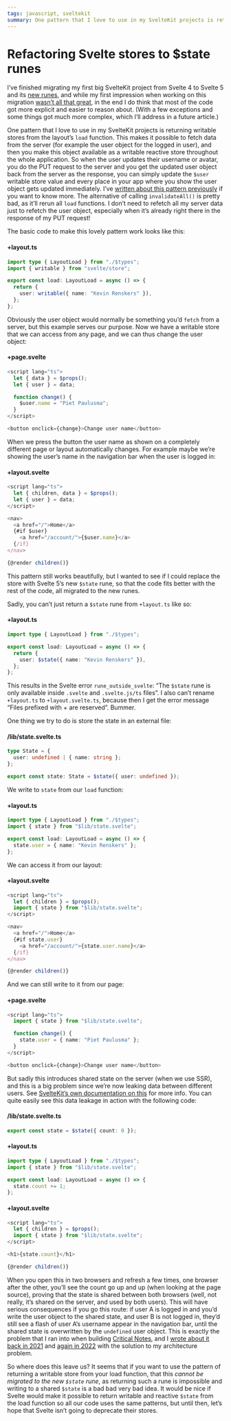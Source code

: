 ```yaml
---
tags: javascript, sveltekit
summary: One pattern that I love to use in my SvelteKit projects is returning writable stores from the layout’s load function. Can we migrate this to the new $state rune?
---
```


# Refactoring Svelte stores to $state runes

I’ve finished migrating my first big SvelteKit project from Svelte 4 to Svelte 5 and its [new runes](https://svelte.dev/docs/svelte/what-are-runes), and while my first impression when working on this migration [wasn’t all that great](/articles/2025/svelte-5-runes/), in the end I do think that most of the code got more explicit and easier to reason about. (With a few exceptions and some things got much more complex, which I’ll address in a future article.)

One pattern that I love to use in my SvelteKit projects is returning writable stores from the layout’s `load` function. This makes it possible to fetch data from the server (for example the user object for the logged in user), and then you make this object available as a writable reactive store throughout the whole application. So when the user updates their username or avatar, you do the PUT request to the server and you get the updated user object back from the server as the response, you can simply update the `$user` writable store value and every place in your app where you show the user object gets updated immediately. I’ve [written about this pattern previously](/articles/2024/sveltekit-writable-store-from-load/) if you want to know more. The alternative of calling `invalidateAll()` is pretty bad, as it’ll rerun all `load` functions. I don’t need to refetch all my server data just to refetch the user object, especially when it’s already right there in the response of my PUT request!

The basic code to make this lovely pattern work looks like this:

#### <i class="fa-regular fa-file-code"></i> **+layout.ts**
```typescript
import type { LayoutLoad } from "./$types";
import { writable } from "svelte/store";

export const load: LayoutLoad = async () => {
  return {
    user: writable({ name: "Kevin Renskers" }),
  };
};
```

Obviously the user object would normally be something you’d `fetch` from a server, but this example serves our purpose. Now we have a writable store that we can access from any page, and we can thus change the user object:

#### <i class="fa-regular fa-file-code"></i> **+page.svelte**
```typescript
<script lang="ts">
  let { data } = $props();
  let { user } = data;

  function change() {
    $user.name = "Piet Paulusma";
  }
</script>

<button onclick={change}>Change user name</button>
```

When we press the button the user name as shown on a completely different page or layout automatically changes. For example maybe we’re showing the user’s name in the navigation bar when the user is logged in:

#### <i class="fa-regular fa-file-code"></i> **+layout.svelte**
```typescript
<script lang="ts">
  let { children, data } = $props();
  let { user } = data;
</script>

<nav>
  <a href="/">Home</a>
  {#if $user}
    <a href="/account/">{$user.name}</a>
  {/if}
</nav>

{@render children()}
```

This pattern still works beautifully, but I wanted to see if I could replace the store with Svelte 5’s new `$state` rune, so that the code fits better with the rest of the code, all migrated to the new runes.

Sadly, you can’t just return a `$state` rune from `+layout.ts` like so:

#### <i class="fa-regular fa-file-code"></i> **+layout.ts**
```typescript
import type { LayoutLoad } from "./$types";

export const load: LayoutLoad = async () => {
  return {
    user: $state({ name: "Kevin Renskers" }),
  };
};
```

This results in the Svelte error `rune_outside_svelte`: “The `$state` rune is only available inside `.svelte` and `.svelte.js/ts` files”. I also can’t rename `+layout.ts` to `+layout.svelte.ts`, because then I get the error message “Files prefixed with + are reserved”. Bummer.

One thing we try to do is store the state in an external file:

#### <i class="fa-regular fa-file-code"></i> **/lib/state.svelte.ts**
```typescript
type State = {
  user: undefined | { name: string };
};

export const state: State = $state({ user: undefined });
```

We write to `state` from our `load` function:

#### <i class="fa-regular fa-file-code"></i> **+layout.ts**
```typescript
import type { LayoutLoad } from "./$types";
import { state } from "$lib/state.svelte";

export const load: LayoutLoad = async () => {
  state.user = { name: "Kevin Renskers" };
};
```

We can access it from our layout:

#### <i class="fa-regular fa-file-code"></i> **+layout.svelte**
```typescript
<script lang="ts">
  let { children } = $props();
  import { state } from "$lib/state.svelte";
</script>

<nav>
  <a href="/">Home</a>
  {#if state.user}
    <a href="/account/">{state.user.name}</a>
  {/if}
</nav>

{@render children()}
```

And we can still write to it from our page:

#### <i class="fa-regular fa-file-code"></i> **+page.svelte**
```typescript
<script lang="ts">
  import { state } from "$lib/state.svelte";

  function change() {
    state.user = { name: "Piet Paulusma" };
  }
</script>

<button onclick={change}>Change user name</button>
```

But sadly this introduces shared state on the server (when we use SSR), and this is a big problem since we’re now leaking data between different users. See [SvelteKit’s own documentation on this](https://svelte.dev/docs/kit/state-management#No-side-effects-in-load) for more info. You can quite easily see this data leakage in action with the following code:

#### <i class="fa-regular fa-file-code"></i> **/lib/state.svelte.ts**
```typescript
export const state = $state({ count: 0 });

```

#### <i class="fa-regular fa-file-code"></i> **+layout.ts**
```typescript
import type { LayoutLoad } from "./$types";
import { state } from "$lib/state.svelte";

export const load: LayoutLoad = async () => {
  state.count += 1;
};
```

#### <i class="fa-regular fa-file-code"></i> **+layout.svelte**
```typescript
<script lang="ts">
  let { children } = $props();
  import { state } from "$lib/state.svelte";
</script>

<h1>{state.count}</h1>

{@render children()}
```

When you open this in two browsers and refresh a few times, one browser after the other, you’ll see the count go up and up (when looking at the page source), proving that the state is shared between both browsers (well, not really, it’s shared on the server, and used by both users). This will have serious consequences if you go this route: if user A is logged in and you’d write the user object to the shared state, and user B is not logged in, they’d still see a flash of user A’s username appear in the navigation bar, until the shared state is overwritten by the `undefined` user object. This is exactly the problem that I ran into when building [Critical Notes](https://www.critical-notes.com), and I [wrote about it back in 2021](http://localhost:3001/articles/2021/architecting-sveltekit/) and [again in 2022](/articles/2022/sveltekit-architecture/) with the solution to my architecture problem.

So where does this leave us? It seems that if you want to use the pattern of returning a writable store from your load function, that this *cannot be migrated to the new `$state` rune*, as returning such a rune is impossible and writing to a shared `$state` is a bad bad very bad idea. It would be nice if Svelte would make it possible to return writable and reactive `$state` from the load function so all our code uses the same patterns, but until then, let’s hope that Svelte isn’t going to deprecate their stores.